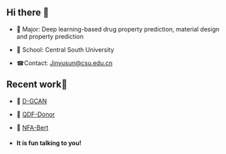 ## Hi there 👋

- 🌱 Major: Deep learning-based drug property prediction, material design and property prediction

- 🏢 School: Central South University

- ☎Contact: Jinyusun@csu.edu.cn

  

## Recent work👏

- 🌹 [D-GCAN](https://github.com/Jinyu-Sun1/D-GCAN/blob/main/D_GCAN/D_GCAN.py)

- 🎉 [QDF-Donor](https://github.com/Jinyu-Sun1/QDF-Donor/tree/main/model)

- 🎈 [NFA-Bert](https://github.com/Jinyu-Sun1/NFA-BERT)



- #### It is fun talking to you!

  
